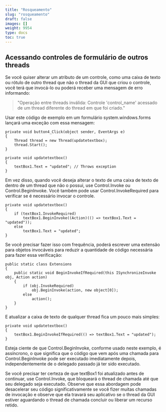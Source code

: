 ```yaml
---
title: "Rosqueamento"
slug: "rosqueamento"
draft: false
images: []
weight: 9954
type: docs
toc: true
---
```


## Acessando controles de formulário de outros threads
Se você quiser alterar um atributo de um controle, como uma caixa de texto ou rótulo de outro thread que não o thread da GUI que criou o controle, você terá que invocá-lo ou poderá receber uma mensagem de erro informando:

> "Operação entre threads inválida: Controle 'control_name' acessado de um thread diferente do thread em que foi criado."

Usar este código de exemplo em um formulário system.windows.forms lançará uma exceção com essa mensagem:

    private void button4_Click(object sender, EventArgs e)
    {
        Thread thread = new Thread(updatetextbox);
        thread.Start();
    }

    private void updatetextbox()
    {
        textBox1.Text = "updated"; // Throws exception
    }

Em vez disso, quando você deseja alterar o texto de uma caixa de texto de dentro de um thread que não o possui, use Control.Invoke ou Control.BeginInvoke. Você também pode usar Control.InvokeRequired para verificar se é necessário invocar o controle.

    private void updatetextbox()
    {
        if (textBox1.InvokeRequired)
            textBox1.BeginInvoke((Action)(() => textBox1.Text = "updated"));
        else
            textBox1.Text = "updated";
    }

Se você precisar fazer isso com frequência, poderá escrever uma extensão para objetos invocáveis ​​para reduzir a quantidade de código necessária para fazer essa verificação:

    public static class Extensions
    {
        public static void BeginInvokeIfRequired(this ISynchronizeInvoke obj, Action action)
        {
            if (obj.InvokeRequired)
                obj.BeginInvoke(action, new object[0]);
            else
                action();
        }
    }

E atualizar a caixa de texto de qualquer thread fica um pouco mais simples:

    private void updatetextbox()
    {
        textBox1.BeginInvokeIfRequired(() => textBox1.Text = "updated");
    }

Esteja ciente de que Control.BeginInvoke, conforme usado neste exemplo, é assíncrono, o que significa que o código que vem após uma chamada para Control.BeginInvoke pode ser executado imediatamente depois, independentemente de o delegado passado já ter sido executado.

Se você precisar ter certeza de que textBox1 foi atualizado antes de continuar, use Control.Invoke, que bloqueará o thread de chamada até que seu delegado seja executado. Observe que essa abordagem pode desacelerar seu código significativamente se você fizer muitas chamadas de invocação e observe que ela travará seu aplicativo se o thread da GUI estiver aguardando o thread de chamada concluir ou liberar um recurso retido.

